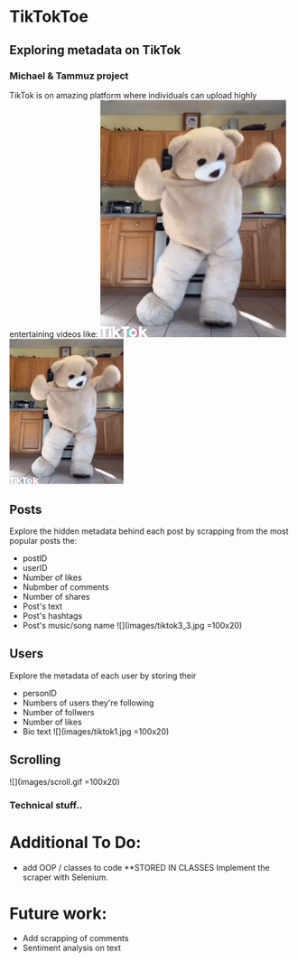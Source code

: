 # TikTokToe
## Exploring metadata on TikTok
### Michael &amp; Tammuz project

TikTok is on amazing platform where individuals can upload highly entertaining videos like:
![](images/dancing.gif)
<img src="images/dancing.gif" width="40%">

## Posts
Explore the hidden metadata behind each post by scrapping from the most popular posts the: 
  - postID  
  - userID
  - Number of likes
  - Nubmber of comments
  - Number of shares
  - Post's text
  - Post's hashtags
  - Post's music/song name
![](images/tiktok3_3.jpg =100x20)


## Users
Explore the metadata of each user by storing their
  - personID
  - Numbers of users they're following
  - Number of follwers
  - Number of likes
  - Bio text
![](images/tiktok1.jpg =100x20)

## Scrolling
![](images/scroll.gif =100x20)

### Technical stuff.. 
# Additional To Do:
  - add OOP / classes to code **STORED IN CLASSES
Implement the scraper with Selenium.

# Future work:
- Add scrapping of comments
- Sentiment analysis on text

